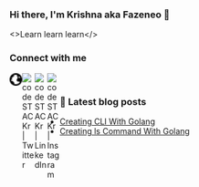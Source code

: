 ### Hi there, I'm Krishna aka Fazeneo 👋

<>Learn learn learn</>

### Connect with me
[<img align="left" alt="codeSTACKr.com" width="22px" src="https://raw.githubusercontent.com/iconic/open-iconic/master/svg/globe.svg" />](https://m-krishna.github.io)
[<img align="left" alt="codeSTACKr | Twitter" width="22px" src="https://cdn.jsdelivr.net/npm/simple-icons@v3/icons/twitter.svg" />](https://twitter.com/krishna_m_krish)
[<img align="left" alt="codeSTACKr | LinkedIn" width="22px" src="https://cdn.jsdelivr.net/npm/simple-icons@v3/icons/linkedin.svg" />](www.linkedin.com/in/krishna-murugan)
[<img align="left" alt="codeSTACKr | Instagram" width="22px" src="https://cdn.jsdelivr.net/npm/simple-icons@v3/icons/instagram.svg" />](https://www.instagram.com/fazeneo/)

<br />

### 📕 Latest blog posts
<!-- BLOG-POST-LIST:START -->
- [Creating CLI With Golang](/posts/create-cli-with-golang/)
- [Creating ls Command With Golang](/posts/create-ls-command-with-golang/)
<!-- BLOG-POST-LIST:END -->
